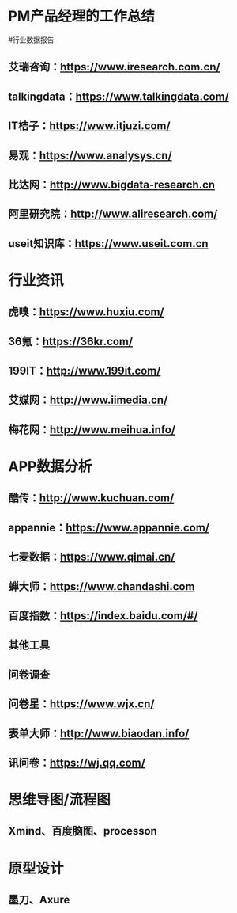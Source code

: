 # PM产品经理的工作总结
#行业数据报告

## 艾瑞咨询：https://www.iresearch.com.cn/
## talkingdata：https://www.talkingdata.com/
## IT桔子：https://www.itjuzi.com/
## 易观：https://www.analysys.cn/
## 比达网：http://www.bigdata-research.cn
## 阿里研究院：http://www.aliresearch.com/
## useit知识库：https://www.useit.com.cn


# 行业资讯 
## 虎嗅：https://www.huxiu.com/
## 36氪：https://36kr.com/
## 199IT：http://www.199it.com/
## 艾媒网：http://www.iimedia.cn/
## 梅花网：http://www.meihua.info/

# APP数据分析 
## 酷传：http://www.kuchuan.com/
## appannie：https://www.appannie.com/
## 七麦数据：https://www.qimai.cn/
## 蝉大师：https://www.chandashi.com
## 百度指数：https://index.baidu.com/#/

## 其他工具

## 问卷调查 
## 问卷星：https://www.wjx.cn/ 
## 表单大师：http://www.biaodan.info/ 
## 讯问卷：https://wj.qq.com/

# 思维导图/流程图 
## Xmind、百度脑图、processon

# 原型设计 
## 墨刀、Axure
